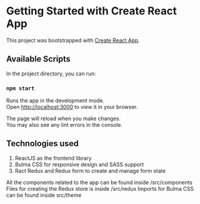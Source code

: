 # Getting Started with Create React App

This project was bootstrapped with [Create React App](https://github.com/facebook/create-react-app).

## Available Scripts

In the project directory, you can run:

### `npm start`

Runs the app in the development mode.\
Open [http://localhost:3000](http://localhost:3000) to view it in your browser.

The page will reload when you make changes.\
You may also see any lint errors in the console.

## Technologies used

1) ReactJS as the frontend library
2) Bulma CSS for responsive design and SASS support
3) Ract Redux and Redux form to create and manage form state

All the components related to the app can be found inside /src/components
Files for creating the Redux store is inside /src/redux
Imports for Bulma CSS can be found inside src/theme
